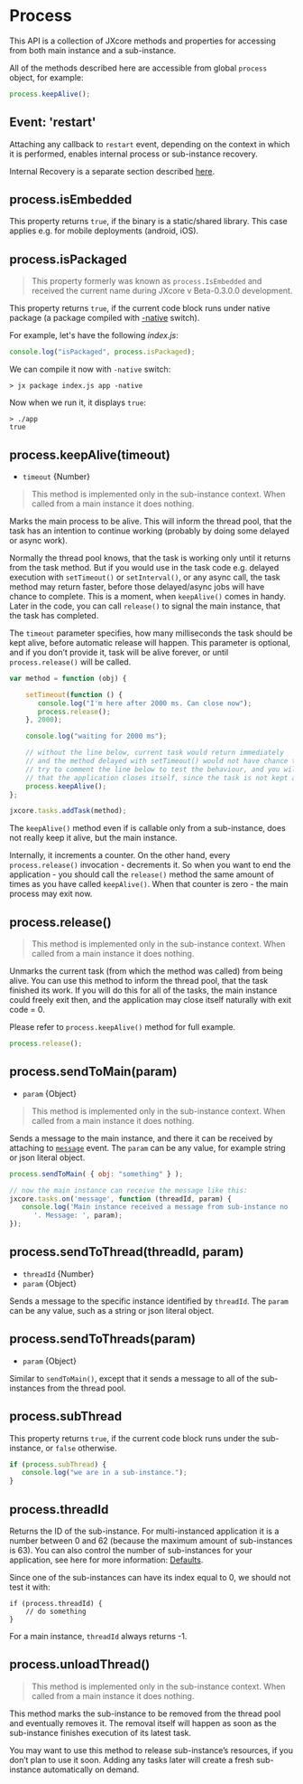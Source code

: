 # Process

This API is a collection of JXcore methods and properties for accessing from both main instance and a sub-instance.

All of the methods described here are accessible from global `process` object, for example:

```js
process.keepAlive();
```

## Event: 'restart'

Attaching any callback to `restart` event, depending on the context in which it is performed, enables internal process or sub-instance recovery.

Internal Recovery is a separate section described [here](jxcore-feature-internal-recovery.markdown).

## process.isEmbedded

This property returns `true`, if the binary is a static/shared library. This case applies e.g. for mobile deployments (android, iOS).

## process.isPackaged

> This property formerly was known as `process.IsEmbedded` and received the current name during JXcore v Beta-0.3.0.0 development.

This property returns `true`, if the current code block runs under native package (a package compiled with [-native](jxcore-feature-packaging-code-protection.markdown#-native) switch).

For example, let's have the following *index.js*:
```js
console.log("isPackaged", process.isPackaged);
```

We can compile it now with `-native` switch:

    > jx package index.js app -native

Now when we run it, it displays `true`:

    > ./app
    true

## process.keepAlive(timeout)

* `timeout` {Number}

> This method is implemented only in the sub-instance context. When called from a main instance it does nothing.

Marks the main process to be alive. This will inform the thread pool,
that the task has an intention to continue working (probably by doing some delayed or async work).

Normally the thread pool knows, that the task is working only until it returns from the task method.
But if you would use in the task code e.g. delayed execution with `setTimeout()` or `setInterval()`, or any async call,
the task method may return faster, before those delayed/async jobs will have chance to complete.
This is a moment, when `keepAlive()` comes in handy. Later in the code, you can call `release()` to signal the main instance, that the task has completed.

The `timeout` parameter specifies, how many milliseconds the task should be kept alive, before automatic release will happen.
This parameter is optional, and if you don’t provide it, task will be alive forever, or until `process.release()` will be called.

```js
var method = function (obj) {

    setTimeout(function () {
       console.log("I'm here after 2000 ms. Can close now");
       process.release();
    }, 2000);

    console.log("waiting for 2000 ms");

    // without the line below, current task would return immediately
    // and the method delayed with setTimeout() would not have chance to complete.
    // try to comment the line below to test the behaviour, and you will see,
    // that the application closes itself, since the task is not kept alive.
    process.keepAlive();
};

jxcore.tasks.addTask(method);
```

The `keepAlive()` method even if is callable only from a sub-instance, does not really keep it alive, but the main instance.

Internally, it increments a counter. On the other hand, every `process.release()` invocation - decrements it.
So when you want to end the application - you should call the `release()` method the same amount of times as you have called `keepAlive()`.
When that counter is zero - the main process may exit now.

## process.release()

> This method is implemented only in the sub-instance context. When called from a main instance it does nothing.

Unmarks the current task (from which the method was called) from being alive. You can use this method to inform the thread pool, that the task finished its work.
If you will do this for all of the tasks, the main instance could freely exit then, and the application may close itself naturally with exit code = 0.

Please refer to `process.keepAlive()` method for full example.

```js
process.release();
```

## process.sendToMain(param)

* `param` {Object}

> This method is implemented only in the sub-instance context. When called from a main instance it does nothing.

Sends a message to the main instance, and there it can be received by attaching to [`message`](jxcore-tasks.markdown#event-message) event.
The `param` can be any value, for example string or json literal object.

```js
process.sendToMain( { obj: "something" } );

// now the main instance can receive the message like this:
jxcore.tasks.on('message', function (threadId, param) {
   console.log('Main instance received a message from sub-instance no ' + threadId +
      '. Message: ', param);
});
```

## process.sendToThread(threadId, param)

* `threadId` {Number}
* `param` {Object}

Sends a message to the specific instance identified by `threadId`.
The `param` can be any value, such as a string or json literal object.


## process.sendToThreads(param)

* `param` {Object}

Similar to `sendToMain()`, except that it sends a message to all of the sub-instances from the thread pool.

## process.subThread

This property returns `true`, if the current code block runs under the sub-instance, or `false` otherwise.

```js
if (process.subThread) {
   console.log("we are in a sub-instance.");
}
```

## process.threadId

Returns the ID of the sub-instance. For multi-instanced application it is a number between 0 and 62 (because the maximum amount of sub-instances is 63).
You can also control the number of sub-instances for your application, see here for more information: [Defaults](jxcore-feature-multitasking.markdown#defaults).

Since one of the sub-instances can have its index equal to 0, we should not test it with:

```
if (process.threadId) {
    // do something
}
```

For a main instance, `threadId` always returns -1.

## process.unloadThread()

> This method is implemented only in the sub-instance context. When called from a main instance it does nothing.

This method marks the sub-instance to be removed from the thread pool and eventually removes it.
The removal itself will happen as soon as the sub-instance finishes execution of its latest task.

You may want to use this method to release sub-instance’s resources, if you don’t plan to use it soon.
Adding any tasks later will create a fresh sub-instance automatically on demand.
